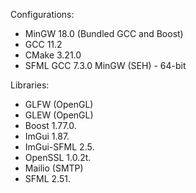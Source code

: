 Configurations:
- MinGW 18.0 (Bundled GCC and Boost)
- GCC 11.2
- CMake 3.21.0
- SFML GCC 7.3.0 MinGW (SEH) - 64-bit

Libraries:
- GLFW (OpenGL)
- GLEW (OpenGL)
- Boost 1.77.0.
- ImGui 1.87.
- ImGui-SFML 2.5.
- OpenSSL 1.0.2t.
- Mailio (SMTP)
- SFML 2.51.
